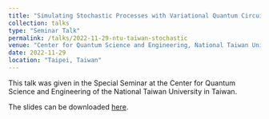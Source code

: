 ```yaml
---
title: "Simulating Stochastic Processes with Variational Quantum Circuits"
collection: talks
type: "Seminar Talk"
permalink: /talks/2022-11-29-ntu-taiwan-stochastic
venue: "Center for Quantum Science and Engineering, National Taiwan University"
date: 2022-11-29
location: "Taipei, Taiwan"
---
```


This talk was given in the Special Seminar at the Center for Quantum Science and Engineering of the National Taiwan University in Taiwan.

The slides can be downloaded [here](https://daniel-fink-de.github.io/files/2022-11-29-ntu-taiwan-stochastic.pdf).

